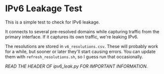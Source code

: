 
# IPv6 Leakage Test

This is a simple test to check for IPv6 leakage.

It connects to several pre-resolved domains while capturing traffic from the
primary interface. If it captures its own traffic, we're leaking IPv6.

The resolutions are stored in `v6_resolutions.csv`. These will probably work for
a while, but sooner or later they'll start causing errors. You can update them
with `refresh_resolutions.sh`, so I guess run that occasionally.

*READ THE HEADER OF ipv6_leak.py FOR IMPORTANT INFORMATION.*

